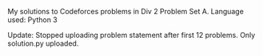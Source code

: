 My solutions to Codeforces problems in Div 2 Problem Set A.
Language used: Python 3

Update: Stopped uploading problem statement after first 12 problems. Only solution.py uploaded.
